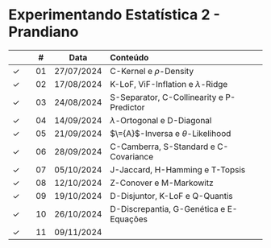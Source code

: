 # Experimentando Estatística 2 - Prandiano



|  |  | # | Data | Conteúdo |
|:---:|:---:|:---:|:---:|:---|
| &check; |  | 01 | 27/07/2024 | C-Kernel e $\rho$-Density |
| &check; |  | 02 | 17/08/2024 | K-LoF, ViF-Inflation e $\lambda$-Ridge |
| &check; |  | 03 | 24/08/2024 | S-Separator, C-Collinearity e P-Predictor |
| &check; |  | 04 | 14/09/2024 | $\lambda$-Ortogonal e D-Diagonal |
| &check; |  | 05 | 21/09/2024 | $\={A}$-Inversa e $\theta$-Likelihood |
| &check; |  | 06 | 28/09/2024 | C-Camberra, S-Standard e C-Covariance |
| &check; |  | 07 | 05/10/2024 | J-Jaccard, H-Hamming e T-Topsis |
| &check; |  | 08 | 12/10/2024 | Z-Conover e M-Markowitz |
| &check; |  | 09 | 19/10/2024 | D-Disjuntor, K-LoF e Q-Quantis |
| &check; |  | 10 | 26/10/2024 | D-Discrepantia, G-Genética e E-Equações |
| &check; |  | 11 | 09/11/2024 |  |